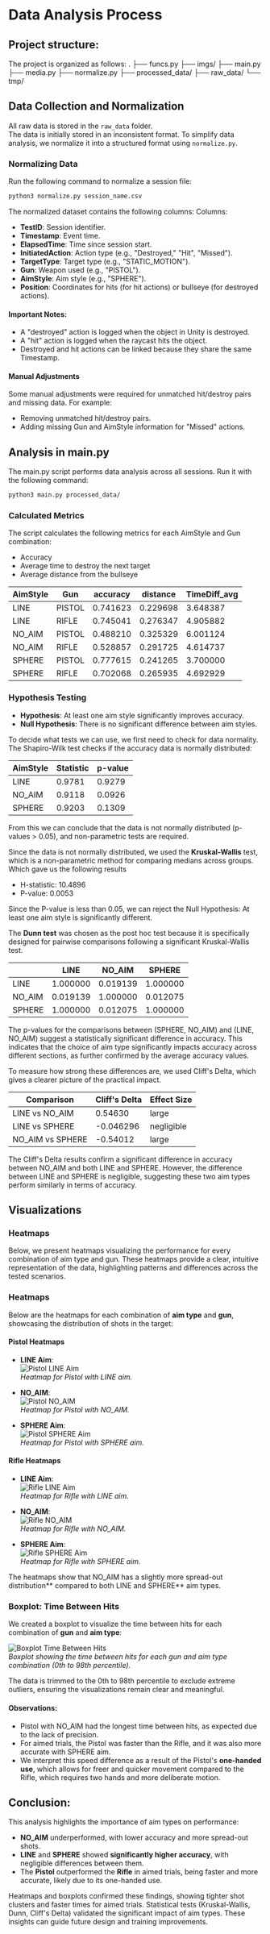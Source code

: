 # Data Analysis Process

## Project structure:
The project is organized as follows:
.
├── funcs.py
├── imgs/
├── main.py
├── media.py
├── normalize.py
├── processed\_data/
├── raw\_data/
└── tmp/

## Data Collection and Normalization

All raw data is stored in the `raw_data` folder.  
The data is initially stored in an inconsistent format. To simplify data analysis, we normalize it into a structured format using `normalize.py`.  

### Normalizing Data
Run the following command to normalize a session file:  
```bash
python3 normalize.py session_name.csv
```

The normalized dataset contains the following columns:
Columns:
- **TestID**: Session identifier.
- **Timestamp**: Event time.
- **ElapsedTime**: Time since session start.
- **InitiatedAction**: Action type (e.g., "Destroyed," "Hit", "Missed").
- **TargetType**: Target type (e.g., "STATIC\_MOTION").
- **Gun**: Weapon used (e.g., "PISTOL").
- **AimStyle**: Aim style (e.g., "SPHERE").
- **Position**: Coordinates for hits (for hit actions) or bullseye (for destroyed actions).

#### Important Notes:

- A "destroyed" action is logged when the object in Unity is destroyed.
- A "hit" action is logged when the raycast hits the object.
- Destroyed and hit actions can be linked because they share the same Timestamp.

#### Manual Adjustments

Some manual adjustments were required for unmatched hit/destroy pairs and missing data. For example:

- Removing unmatched hit/destroy pairs.
- Adding missing Gun and AimStyle information for "Missed" actions.

## Analysis in main.py

The main.py script performs data analysis across all sessions. Run it with the following command:

```bash
python3 main.py processed_data/
```

### Calculated Metrics

The script calculates the following metrics for each AimStyle and Gun combination:

- Accuracy
- Average time to destroy the next target
- Average distance from the bullseye

| AimStyle |   Gun   |  accuracy  |  distance  | TimeDiff\_avg |
|----------|---------|------------|------------|--------------|
|   LINE   | PISTOL  |  0.741623  |  0.229698  |   3.648387   |
|   LINE   |  RIFLE  |  0.745041  |  0.276347  |   4.905882   |
|  NO\_AIM  | PISTOL  |  0.488210  |  0.325329  |   6.001124   |
|  NO\_AIM  |  RIFLE  |  0.528857  |  0.291725  |   4.614737   |
|  SPHERE  | PISTOL  |  0.777615  |  0.241265  |   3.700000   |
|  SPHERE  |  RIFLE  |  0.702068  |  0.265935  |   4.692929   |

### Hypothesis Testing

- **Hypothesis**: At least one aim style significantly improves accuracy.
- **Null Hypothesis**: There is no significant difference between aim styles.

To decide what tests we can use, we first need to check for data normality. The Shapiro-Wilk test checks if the accuracy data is normally distributed:

| AimStyle | Statistic |   p-value   |
|----------|-----------|-------------|
|   LINE   |   0.9781  |   0.9279    |
|  NO\_AIM  |   0.9118  |   0.0926    |
|  SPHERE  |   0.9203  |   0.1309    |

From this we can conclude that the data is not normally distributed (p-values > 0.05), and non-parametric tests are required.

Since the data is not normally distributed, we used the **Kruskal-Wallis** test, which is a non-parametric method for comparing medians across groups. Which gave us the following results

- H-statistic: 10.4896  
- P-value: 0.0053

Since the P-value is less than 0.05, we can reject the Null Hypothesis: At least one aim style is significantly different.

The **Dunn test** was chosen as the post hoc test because it is specifically designed for pairwise comparisons following a significant Kruskal-Wallis test.

|         |   LINE   |  NO\_AIM  |  SPHERE  |
|---------|----------|----------|----------|
|  LINE   | 1.000000 | 0.019139 | 1.000000 |
| NO\_AIM  | 0.019139 | 1.000000 | 0.012075 |
| SPHERE  | 1.000000 | 0.012075 | 1.000000 |

The p-values for the comparisons between (SPHERE, NO\_AIM) and (LINE, NO\_AIM) suggest a statistically significant difference in accuracy. This indicates that the choice of aim type significantly impacts accuracy across different sections, as further confirmed by the average accuracy values.

To measure how strong these differences are, we used Cliff's Delta, which gives a clearer picture of the practical impact.

| Comparison          | Cliff's Delta | Effect Size |
|---------------------|---------------|-------------|
| LINE vs NO\_AIM      |     0.54630   |    large    |
| LINE vs SPHERE      |    -0.046296  | negligible  |
| NO\_AIM vs SPHERE    |    -0.54012   |    large    |



The Cliff's Delta results confirm a significant difference in accuracy between NO\_AIM and both LINE and SPHERE. However, the difference between LINE and SPHERE is negligible, suggesting these two aim types perform similarly in terms of accuracy.

## Visualizations

### Heatmaps

Below, we present heatmaps visualizing the performance for every combination of aim type and gun. These heatmaps provide a clear, intuitive representation of the data, highlighting patterns and differences across the tested scenarios.

### Heatmaps

Below are the heatmaps for each combination of **aim type** and **gun**, showcasing the distribution of shots in the target:

#### Pistol Heatmaps
- **LINE Aim**:  
  ![Pistol LINE Aim](imgs/heatmap_pistol_line.png)  
  *Heatmap for Pistol with LINE aim.*

- **NO_AIM**:  
  ![Pistol NO\_AIM](imgs/heatmap_pistol_noaim.png)  
  *Heatmap for Pistol with NO_AIM.*

- **SPHERE Aim**:  
  ![Pistol SPHERE Aim](imgs/heatmap_pistol_sphere.png)  
  *Heatmap for Pistol with SPHERE aim.*

#### Rifle Heatmaps
- **LINE Aim**:  
  ![Rifle LINE Aim](imgs/heatmap_rifle_line.png)  
  *Heatmap for Rifle with LINE aim.*

- **NO_AIM**:  
  ![Rifle NO\_AIM](imgs/heatmap_rifle_noaim.png)  
  *Heatmap for Rifle with NO_AIM.*

- **SPHERE Aim**:  
  ![Rifle SPHERE Aim](imgs/heatmap_rifle_sphere.png)  
  *Heatmap for Rifle with SPHERE aim.*

The heatmaps show that NO\_AIM has a slightly more spread-out distribution** compared to both LINE and SPHERE** aim types. 

### Boxplot: Time Between Hits

We created a boxplot to visualize the time between hits for each combination of **gun** and **aim type**:

![Boxplot Time Between Hits](imgs/boxplot_timediff.png)  
*Boxplot showing the time between hits for each gun and aim type combination (0th to 98th percentile).*

The data is trimmed to the 0th to 98th percentile to exclude extreme outliers, ensuring the visualizations remain clear and meaningful.

#### Observations:
- Pistol with NO\_AIM had the longest time between hits, as expected due to the lack of precision.
- For aimed trials, the Pistol was faster than the Rifle, and it was also more accurate with SPHERE aim.
- We interpret this speed difference as a result of the Pistol's **one-handed use**, which allows for freer and quicker movement compared to the Rifle, which requires two hands and more deliberate motion.

## Conclusion:
This analysis highlights the importance of aim types on performance:  
- **NO_AIM** underperformed, with lower accuracy and more spread-out shots.  
- **LINE** and **SPHERE** showed **significantly higher accuracy**, with negligible differences between them.  
- The **Pistol** outperformed the **Rifle** in aimed trials, being faster and more accurate, likely due to its one-handed use.  

Heatmaps and boxplots confirmed these findings, showing tighter shot clusters and faster times for aimed trials. Statistical tests (Kruskal-Wallis, Dunn, Cliff's Delta) validated the significant impact of aim types. These insights can guide future design and training improvements.
